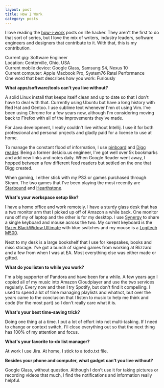 ```yaml
---
layout: post
title: How I Work
category: posts
---
```


I love reading the [how-i-work](http://lifehacker.com/how-i-work/) posts on life hacker. They aren't the first to do that sort of series, but I love the mix of writers, industry leaders, software engineers and designers that contribute to it. With that, this is my contribution.

Current gig: Software Engineer<br/>
Location: Centerville, Ohio, USA<br/>
Current mobile device: Google Glass, Samsung S4, Nexus 10<br/>
Current computer: Apple Macbook Pro, System76 Ratel Performance<br/>
One word that best describes how you work: Furiously<br/>

**What apps/software/tools can't you live without?**

A solid Linux install that keeps itself clean and up to date so that I don't have to deal with that. Currently using Ubuntu but have a long history with Red Hat and Gentoo. I use sublime text whenever I'mn ot using Vim. I've been using Chrome for a few years now, although I'm considering moving back to Firefox with all of the improvements they've made.

For Java development, I really couldn't live without Intellij. I use it for both professional and personal projects and gladly paid for a license to use at home.

To manage the constant flood of information, I use [pinboard](https://pinboard.in/u:ngerakines) and [Digg reader](http://digg.com/reader/). Being a former del.icio.us engineer, I've got well over 5k bookmarks and add new links and notes daily. When Google Reader went away, I hopped between a few different feed readers but settled on the one that Digg created.

When gaming, I either stick with my PS3 or games purchased through Steam. The two games that I've been playing the most recently are [Starbound](http://playstarbound.com/) and [Hearthstone](http://us.battle.net/hearthstone/en/).

**What's your workspace setup like?**

I have a home office and work remotely. I have a sturdy glass desk that has a two monitor arm that I picked up off of Amazon a while back. One monitor runs off my of laptop and the other is for my desktop. I use [Synergy](http://synergy-foss.org/) to share a single keyboard and mouse across the two. My current keyboard is the [Razer BlackWidow Ultimate](http://www.amazon.com/gp/product/B008U5ZNIG/ref=as_li_ss_tl?ie=UTF8&camp=1789&creative=390957&creativeASIN=B008U5ZNIG&linkCode=as2&tag=socklabs-20) with blue switches and my mouse is a [Logitech M500](http://www.amazon.com/gp/product/B002B3YCQM/ref=as_li_ss_tl?ie=UTF8&camp=1789&creative=390957&creativeASIN=B002B3YCQM&linkCode=as2&tag=socklabs-20).

Next to my desk is a large bookshelf that I use for keepsakes, books and misc storage. I've got a bunch of signed games from working at Blizzard and a few from when I was at EA. Most everything else was either made or gifted.

**What do you listen to while you work?**

I'm a big supporter of Pandora and have been for a while. A few years ago I copied all of my music into Amazon Cloudplayer and use the two services regularly. Every now and then I try Spotify, but don't find it compelling. I used to spend a lot of time managing playlists and whatnot, but over the years came to the conclusion that I listen to music to help me think and code (for the most part) so I don't really care what it is.

**What's your best time-saving trick?**

Doing one thing at a time. I put a lot of effort into not multi-tasking. If I need to change or context switch, I'll close everything out so that the next thing has 100% of my attention and focus.

**What's your favorite to-do list manager?**

At work I use Jira. At home, I stick to a todo.txt file.

**Besides your phone and computer, what gadget can't you live without?**

Google Glass, without question. Although I don't use it for taking pictures or recording videos that much, I find the notifications and information really helpful.

